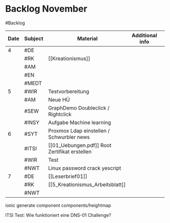 # Backlog November
#Backlog 

| Date | Subject | Material                                      | Additional info |     |
| ---- | ------- | --------------------------------------------- | --------------- | --- |
| 4    | #DE     |                                               |                 |     |
|      | #RK     | [[Kreationismus]]                             |                 |     |
|      | #AM     |                                               |                 |     |
|      | #EN     |                                               |                 |     |
|      | #MEDT   |                                               |                 |     |
| 5    | #WIR    | Testvorbereitung                              |                 |     |
|      | #AM     | Neue HÜ                                       |                 |     |
|      | #SEW    | GraphDemo Doubleclick / Rightclick            |                 |     |
|      | #INSY   | Aufgabe Machine learning                      |                 |     |
| 6    | #SYT    | Proxmox Ldap einstellen / Schwurbler news     |                 |     |
|      | #ITSI   | [[01_Uebungen.pdf]] Root Zertifikat erstellen |                 |     |
|      | #WIR    | Test                                          |                 |     |
|      | #NWT    | Linux password crack yescript                 |                 |     |
| 7    | #DE     | [[Leserbrief01]]                              |                 |     |
|      | #RK     | [[5_Kreationismus_Arbeitsblatt]]              |                 |     |
|      | #NWT    |                                               |                 |     |
ionic generate component components/heightmap

ITSI Test: Wie funktioniert eine DNS-01 Challenge? 